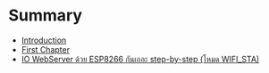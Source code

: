 # Summary

* [Introduction](README.md)
* [First Chapter](chapter1.md)
* [IO WebServer ด้วย ESP8266 กันเถอะ step-by-step (โหมด WIFI_STA)](io_webserver__esp8266__step-by-step__wifi_sta.md)

